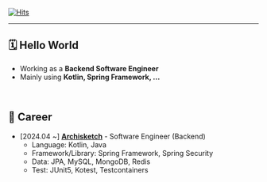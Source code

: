 [![Hits](https://hits.seeyoufarm.com/api/count/incr/badge.svg?url=https%3A%2F%2Fgithub.com%2Fsjiwon&count_bg=%23C83D4E&title_bg=%23555555&icon=&icon_color=%23E7E7E7&title=hits&edge_flat=false)](https://hits.seeyoufarm.com)

---

## 🗓️ Hello World

- Working as a <b>Backend Software Engineer</b>
- Mainly using <b>Kotlin, Spring Framework, ...</b>

<br>

## 🔎 Career

- [2024.04 ~] <a href="https://www.archisketch.com" target="_blank"><b>Archisketch</b></a> - Software Engineer (Backend)
  - Language: Kotlin, Java
  - Framework/Library: Spring Framework, Spring Security
  - Data: JPA, MySQL, MongoDB, Redis
  - Test: JUnit5, Kotest, Testcontainers
